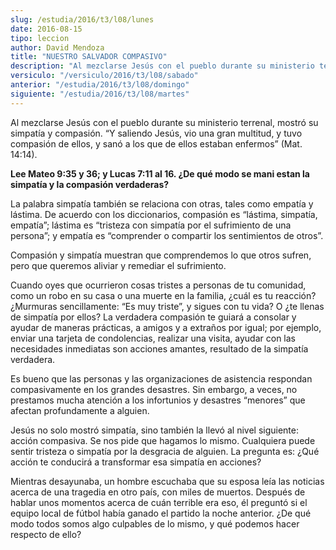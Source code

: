 ```yaml
---
slug: /estudia/2016/t3/l08/lunes
date: 2016-08-15
tipo: leccion
author: David Mendoza
title: "NUESTRO SALVADOR COMPASIVO"
description: "Al mezclarse Jesús con el pueblo durante su ministerio terrenal, mostró su  simpatía y compasión. “Y saliendo Jesús, vio una gran multitud, y tuvo  compasión de ellos, y sanó a los que de ellos estaban enfermos” (Mat. 14:14)."
versiculo: "/versiculo/2016/t3/l08/sabado"
anterior: "/estudia/2016/t3/l08/domingo"
siguiente: "/estudia/2016/t3/l08/martes"
---
```


Al mezclarse Jesús con el pueblo durante su ministerio terrenal, mostró su simpatía y compasión. “Y saliendo Jesús, vio una gran multitud, y tuvo compasión de ellos, y sanó a los que de ellos estaban enfermos” (Mat. 14:14).

**Lee Mateo 9:35 y 36; y Lucas 7:11 al 16. ¿De qué modo se mani estan la simpatía y la compasión verdaderas?**

La palabra simpatía también se relaciona con otras, tales como empatía y lástima. De acuerdo con los diccionarios, compasión es “lástima, simpatía, empatía”; lástima es “tristeza con simpatía por el sufrimiento de una persona”; y empatía es “comprender o compartir los sentimientos de otros”.

Compasión y simpatía muestran que comprendemos lo que otros sufren, pero que queremos aliviar y remediar el sufrimiento.

Cuando oyes que ocurrieron cosas tristes a personas de tu comunidad, como un robo en su casa o una muerte en la familia, ¿cuál es tu reacción? ¿Murmuras sencillamente: “Es muy triste”, y sigues con tu vida? O ¿te llenas de simpatía por ellos? La verdadera compasión te guiará a consolar y ayudar de maneras prácticas, a amigos y a extraños por igual; por ejemplo, enviar una tarjeta de condolencias, realizar una visita, ayudar con las necesidades inmediatas son acciones amantes, resultado de la simpatía verdadera.

Es bueno que las personas y las organizaciones de asistencia respondan compasivamente en los grandes desastres. Sin embargo, a veces, no prestamos mucha atención a los infortunios y desastres “menores” que afectan profundamente a alguien.

Jesús no solo mostró simpatía, sino también la llevó al nivel siguiente: acción compasiva. Se nos pide que hagamos lo mismo. Cualquiera puede sentir tristeza o simpatía por la desgracia de alguien. La pregunta es: ¿Qué acción te conducirá a transformar esa simpatía en acciones?

Mientras desayunaba, un hombre escuchaba que su esposa leía las noticias acerca de una tragedia en otro país, con miles de muertos. Después de hablar unos momentos acerca de cuán terrible era eso, él preguntó si el equipo local de fútbol había ganado el partido la noche anterior. ¿De qué modo todos somos algo culpables de lo mismo, y qué podemos hacer respecto de ello?

